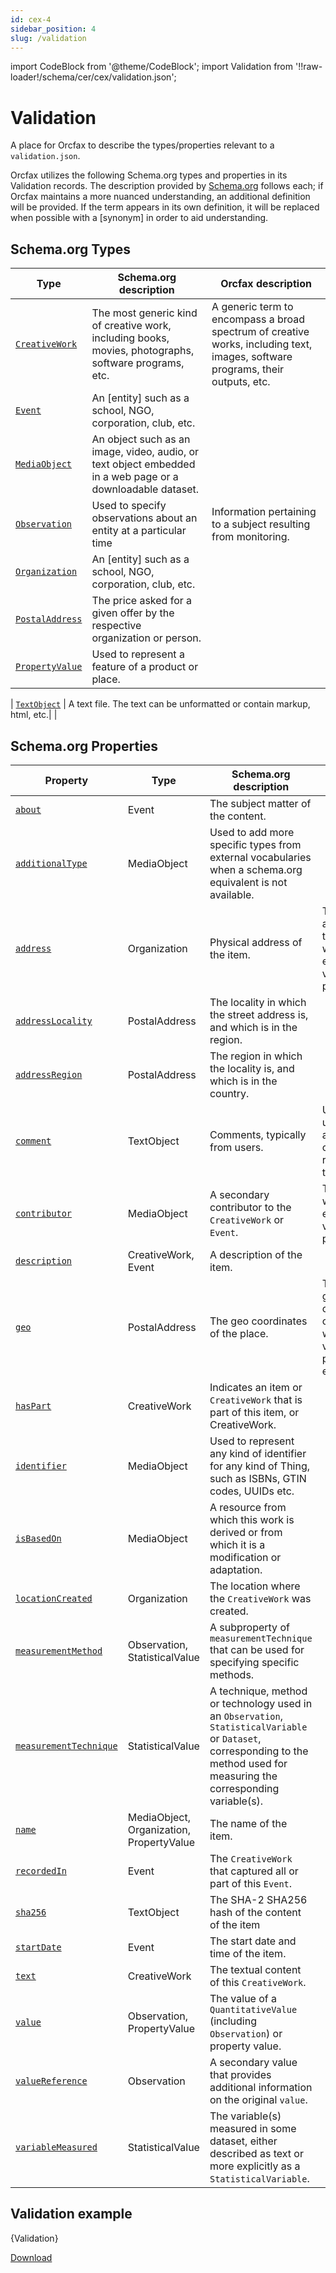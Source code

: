```yaml
---
id: cex-4
sidebar_position: 4
slug: /validation
---
```


import CodeBlock from '@theme/CodeBlock';
import Validation from '!!raw-loader!/schema/cer/cex/validation.json';

# Validation

A place for Orcfax to describe the types/properties relevant to a
`validation.json`.

Orcfax utilizes the following Schema.org types and properties in its Validation
records. The description provided by [Schema.org][schema-1]
follows each; if Orcfax maintains a more nuanced understanding, an additional
definition will be provided. If the term appears in its own definition, it will
be replaced when possible with a \[synonym\] in order to aid understanding.

## Schema.org Types

<!-- markdownlint-disable MD013 -->

| Type     | Schema.org description     | Orcfax description     |
| -------- | ---------------------------| ---------------------- |
| [`CreativeWork`][type-1] | The most generic kind of creative work, including books, movies, photographs, software programs, etc.| A generic term to encompass a broad spectrum of creative works, including text, images, software programs, their outputs, etc.|
| [`Event`][type-2] | An \[entity\] such as a school, NGO, corporation, club, etc.|  |
| [`MediaObject`][type-3] | An object such as an image, video, audio, or text object embedded in a web page or a downloadable dataset.|  |
| [`Observation`][type-4] | Used to specify observations about an entity at a particular time| Information pertaining to a subject resulting from monitoring.|
| [`Organization`][type-5] | An \[entity\] such as a school, NGO, corporation, club, etc.|  |
| [`PostalAddress`][type-6] | The price asked for a given offer by the respective organization or person.|  |
| [`PropertyValue`][type-7] | Used to represent a feature of a product or place.|  |
<!-- Not a schema.org type. Change to StatisticalVariable?
Make sure to change all instances in the "Type" column below
| [`StatisticalValue`][type-8] | *A generic term to encompass a broad spectrum of creative works, including text, images, software programs, their outputs, etc.*|  |
-->
| [`TextObject`][type-9] | A text file. The text can be unformatted or contain markup, html, etc.|  |

<!-- markdownlint-enable MD013 -->

[schema-1]: https://schema.org/
[type-1]: https://schema.org/CreativeWork
[type-2]: https://schema.org/Event
[type-3]: https://schema.org/MediaObject
[type-4]: https://schema.org/Observation
[type-5]: https://schema.org/Organization
[type-6]: https://schema.org/PostalAddress
[type-7]: https://schema.org/PropertyValue
<!-- Update with replacement
[type-8]: https://schema.org/StatisticalValue
-->
[type-9]: https://schema.org/TextObject

## Schema.org Properties

| Property     | Type     | Schema.org description     | Orcfax definition     |
| ------------ | -------- | ---------------------------| --------------------- |
| [`about`][prop-1] | Event     | The subject matter of the content.|  |
| [`additionalType`][prop-2] | MediaObject     | Used to add more specific types from external vocabularies when a schema.org equivalent is not available.|  |
| [`address`][prop-3] | Organization     | Physical address of the item.| The physical address of the entity which has executed the validation process.|
| [`addressLocality`][prop-4] | PostalAddress     | The locality in which the street address is, and which is in the region.|  |
| [`addressRegion`][prop-5] | PostalAddress     | The region in which the locality is, and which is in the country.|  |
| [`comment`][prop-6] | TextObject     | Comments, typically from users.| Used to give users additional context regarding the record.|
| [`contributor`][prop-7] | MediaObject     | A secondary contributor to the `CreativeWork` or `Event`.| The entity which has executed the validation process.|
| [`description`][prop-8] | CreativeWork, Event      | A description of the item.|  |
| [`geo`][prop-9] | PostalAddress     | The geo coordinates of the place.| The geographical coordinates of the place where the validation process was executed.|
| [`hasPart`][prop-10] | CreativeWork     | Indicates an item or `CreativeWork` that is part of this item, or CreativeWork.|  |
| [`identifier`][prop-11] | MediaObject     | Used to represent any kind of identifier for any kind of Thing, such as ISBNs, GTIN codes, UUIDs etc.|  |
| [`isBasedOn`][prop-12] | MediaObject     | A resource from which this work is derived or from which it is a modification or adaptation.|  |
| [`locationCreated`][prop-13] | Organization     | The location where the `CreativeWork` was created.|  |
| [`measurementMethod`][prop-14] | Observation, StatisticalValue     | A subproperty of `measurementTechnique` that can be used for specifying specific methods.|  |
| [`measurementTechnique`][prop-15] | StatisticalValue     | A technique, method or technology used in an `Observation`, `StatisticalVariable` or `Dataset`, corresponding to the method used for measuring the corresponding variable(s).|  |
| [`name`][prop-16] | MediaObject, Organization, PropertyValue     | The name of the item.|  |
| [`recordedIn`][prop-17] | Event     | The `CreativeWork` that captured all or part of this `Event`.|  |
| [`sha256`][prop-18] | TextObject     | The SHA-2 SHA256 hash of the content of the item|  |
| [`startDate`][prop-19] | Event     | The start date and time of the item.|  |
| [`text`][prop-20] | CreativeWork     | The textual content of this `CreativeWork`.|  |
| [`value`][prop-21] | Observation, PropertyValue     | The value of a `QuantitativeValue` (including `Observation`) or property value.|  |
| [`valueReference`][prop-22] | Observation     | A secondary value that provides additional information on the original `value`.|  |
| [`variableMeasured`][prop-23] | StatisticalValue     | The variable(s) measured in some dataset, either described as text or more explicitly as a `StatisticalVariable`.|  |

[prop-1]: https://schema.org/about
[prop-2]: https://schema.org/additionalType
[prop-3]: https://schema.org/address
[prop-4]: https://schema.org/addressLocality
[prop-5]: https://schema.org/addressRegion
[prop-6]: https://schema.org/comment
[prop-7]: https://schema.org/contribution
[prop-8]: https://schema.org/description
[prop-9]: https://schema.org/geo
[prop-10]: https://schema.org/hasPart
[prop-11]: https://schema.org/identifier
[prop-12]: https://schema.org/isBasedOn
[prop-13]: https://schema.org/locationCreated
[prop-14]: https://schema.org/measurementMethod
[prop-15]: https://schema.org/measurementTechnique
[prop-16]: https://schema.org/name
[prop-17]: https://schema.org/recordedIn
[prop-18]: https://schema.org/sha256
[prop-19]: https://schema.org/startDate
[prop-20]: https://schema.org/text
[prop-21]: https://schema.org/value
[prop-22]: https://schema.org/valueReference
[prop-23]: https://schema.org/variableMeasured

## Validation example

<CodeBlock language="jsx">{Validation}</CodeBlock>

<a target="_blank" href="/schema/cer/cex/validation.json" download="validation.json">Download</a>
